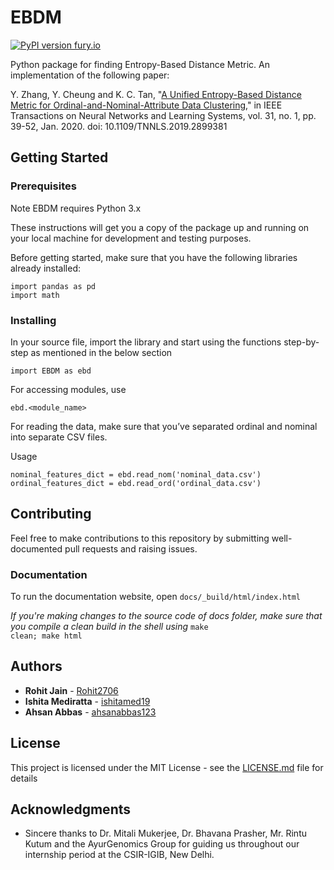 # EBDM 

[![PyPI version fury.io](https://badge.fury.io/py/ansicolortags.svg)](https://pypi.python.org/pypi/ansicolortags/)

Python package for finding Entropy-Based Distance Metric. An implementation of the following paper:

Y. Zhang, Y. Cheung and K. C. Tan, "[A Unified Entropy-Based Distance Metric for Ordinal-and-Nominal-Attribute Data Clustering](http://ieeexplore.ieee.org/stamp/stamp.jsp?tp=&arnumber=8671525&isnumber=8949827)," in IEEE Transactions on Neural Networks and Learning Systems, vol. 31, no. 1, pp. 39-52, Jan. 2020.
doi: 10.1109/TNNLS.2019.2899381

## Getting Started

### Prerequisites

Note EBDM requires Python 3.x

These instructions will get you a copy of the package up and running on your local machine for development and testing purposes.

Before getting started, make sure that you have the following libraries already installed:

```
import pandas as pd
import math
```
### Installing

In your source file, import the library and start using the functions step-by-step as mentioned in the below section

```
import EBDM as ebd
```
For accessing modules, use
```
ebd.<module_name>
```

For reading the data, make sure that you’ve separated ordinal and nominal into separate CSV files.

Usage
```
nominal_features_dict = ebd.read_nom('nominal_data.csv')
ordinal_features_dict = ebd.read_ord('ordinal_data.csv')
```

## Contributing

Feel free to make contributions to this repository by submitting well-documented pull requests and raising issues.

### Documentation

To run the documentation website, open <code>docs/_build/html/index.html</code>

*If you're making changes to the source code of docs folder, make sure that you compile a clean build in the shell using*
<code>make clean; make html</code>

## Authors

* **Rohit Jain**  - [Rohit2706](https://github.com/Rohit2706)
* **Ishita Mediratta**  - [ishitamed19](https://github.com/ishitamed19)
* **Ahsan Abbas** - [ahsanabbas123](https://github.com/ahsanabbas123)

## License

This project is licensed under the MIT License - see the [LICENSE.md](LICENSE.md) file for details

## Acknowledgments

* Sincere thanks to Dr. Mitali Mukerjee, Dr. Bhavana Prasher, Mr. Rintu Kutum and the AyurGenomics Group for guiding us throughout our internship period at the CSIR-IGIB, New Delhi.



